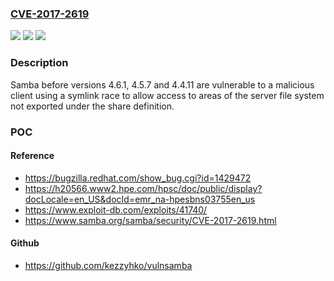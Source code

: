 ### [CVE-2017-2619](https://cve.mitre.org/cgi-bin/cvename.cgi?name=CVE-2017-2619)
![](https://img.shields.io/static/v1?label=Product&message=samba&color=blue)
![](https://img.shields.io/static/v1?label=Version&message=n%2Fa&color=blue)
![](https://img.shields.io/static/v1?label=Vulnerability&message=CWE-362&color=brighgreen)

### Description

Samba before versions 4.6.1, 4.5.7 and 4.4.11 are vulnerable to a malicious client using a symlink race to allow access to areas of the server file system not exported under the share definition.

### POC

#### Reference
- https://bugzilla.redhat.com/show_bug.cgi?id=1429472
- https://h20566.www2.hpe.com/hpsc/doc/public/display?docLocale=en_US&docId=emr_na-hpesbns03755en_us
- https://www.exploit-db.com/exploits/41740/
- https://www.samba.org/samba/security/CVE-2017-2619.html

#### Github
- https://github.com/kezzyhko/vulnsamba

